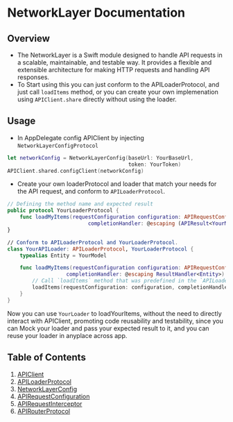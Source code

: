 # NetworkLayer Documentation

## Overview

- The NetworkLayer is a Swift module designed to handle API requests in a scalable, maintainable, and testable way. It provides a flexible and extensible architecture for making HTTP requests and handling API responses.
- To Start using this you can just conform to the APILoaderProtocol, and just call `loadItems` method, or you can create your own implemenation using `APIClient.share` directly without using the loader.

## Usage
- In AppDelegate config APIClient by injecting `NetworkLayerConfigProtocol`

```swift
let networkConfig = NetworkLayerConfig(baseUrl: YourBaseUrl,
                                       token: YourToken)
APIClient.shared.configClient(networkConfig)

```
- Create your own loaderProtocol and loader that match your needs for the API request, and conform to `APILoaderProtocol`.

```swift
// Defining the method name and expected result
public protocol YourLoaderProtocol {
    func loadMyItems(requestConfiguration configuration: APIRequestConfigurationProtocol,
                          completionHandler: @escaping (APIResult<YourModel>) -> Void)
}

// Conform to APILoaderProtocol and YourLoaderProtocol.
class YourAPILoader: APILoaderProtocol, YourLoaderProtocol {
    typealias Entity = YourModel

    func loadMyItems(requestConfiguration configuration: APIRequestConfigurationProtocol,
                   completionHandler: @escaping ResultHandler<Entity>) {
        // Call `loadItems` method that was predefined in the `APILoaderProtocol` extension to perform the request.
        loadItems(requestConfiguration: configuration, completionHandler: completionHandler)
    }
}
```

Now you can use `YourLoader` to loadYourItems, without the need to directly interact with APIClient, promoting code reusability and testability, since you can Mock your loader and pass your expected result to it, and you can reuse your loader in anyplace across app.

## Table of Contents

1. [APIClient](#apiclient)
2. [APILoaderProtocol](#apiloaderprotocol)
3. [NetworkLayerConfig](#networklayerconfig)
4. [APIRequestConfiguration](#apirequestconfiguration)
5. [APIRequestInterceptor](#apirequestinterceptor)
6. [APIRouterProtocol](#apirouterprotocol)
